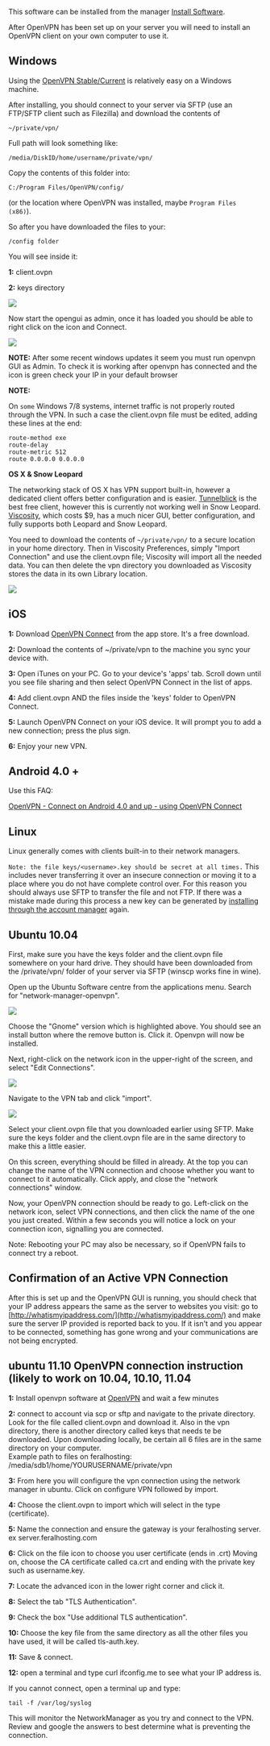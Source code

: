 
This software can be installed from the manager [Install Software](https://www.feralhosting.com/manager/).

After OpenVPN has been set up on your server you will need to install an OpenVPN client on your own computer to use it. 

Windows
---

Using the [OpenVPN Stable/Current](http://openvpn.net/index.php/open-source/downloads.html) is relatively easy on a Windows machine.
 
After installing, you should connect to your server via SFTP (use an FTP/SFTP client such as Filezilla) and download the contents of 

~~~
~/private/vpn/
~~~

Full path will look something like: 

~~~
/media/DiskID/home/username/private/vpn/
~~~

Copy the contents of this folder into:

~~~
C:/Program Files/OpenVPN/config/
~~~

(or the location where OpenVPN was installed, maybe `Program Files (x86)`).

So after you have downloaded the files to your:

~~~
/config folder
~~~

You will see inside it:

**1:** client.ovpn

**2:** keys directory

![](https://raw.github.com/feralhosting/feralfilehosting/master/Feral%20Wiki/Installable%20software/OpenVPN%20-%20How%20to%20connect%20to%20your%20vpn/keysdirectory.png)

Now start the opengui as admin, once it has loaded you should be able to right click on the icon and Connect.

![](https://raw.github.com/feralhosting/feralfilehosting/master/Feral%20Wiki/Installable%20software/OpenVPN%20-%20How%20to%20connect%20to%20your%20vpn/connect.png)

**NOTE:** After some recent windows updates it seem you must run openvpn GUI as Admin. To check it is working after openvpn has connected and the icon is green check your IP in your default browser

**NOTE:** 

On `some` Windows 7/8 systems, internet traffic is not properly routed through the VPN. In such a case the client.ovpn file must be edited, adding these lines at the end:

~~~
route-method exe
route-delay
route-metric 512
route 0.0.0.0 0.0.0.0
~~~

**OS X & Snow Leopard**

The networking stack of OS X has VPN support built-in, however a dedicated client offers better configuration and is easier. [Tunnelblick](http://www.tunnelblick.net/) is the best free client, however this is currently not working well in Snow Leopard. [Viscosity](http://www.viscosityvpn.com/index.html), which costs $9, has a much nicer GUI, better configuration, and fully supports both Leopard and Snow Leopard. 

You need to download the contents of `~/private/vpn/` to a secure location in your home directory. Then in Viscosity Preferences, simply "Import Connection" and use the client.ovpn file; Viscosity will import all the needed data. You can then delete the vpn directory you downloaded as Viscosity stores the data in its own Library location.

![](https://raw.github.com/feralhosting/feralfilehosting/master/Feral%20Wiki/Installable%20software/OpenVPN%20-%20How%20to%20connect%20to%20your%20vpn/osx1.png)

iOS
---

**1:** Download [OpenVPN Connect](https://itunes.apple.com/us/app/openvpn-connect/id590379981?mt=8) from the app store.  It's a free download.

**2:** Download the contents of ~/private/vpn to the machine you sync your device with.

**3:** Open iTunes on your PC.  Go to your device's 'apps' tab.  Scroll down until you see file sharing and then select OpenVPN Connect in the list of apps.

**4:** Add client.ovpn AND the files inside the 'keys' folder to OpenVPN Connect.

**5:** Launch OpenVPN Connect on your iOS device.  It will prompt you to add a new connection; press the plus sign.

**6:** Enjoy your new VPN.

Android 4.0 +
---

Use this FAQ:

[OpenVPN - Connect on Android 4.0 and up - using OpenVPN Connect](https://www.feralhosting.com/faq/view?question=220)

Linux
---

Linux generally comes with clients built-in to their network managers.

`Note: the file keys/<username>.key should be secret at all times.` This includes never transferring it over an insecure connection or moving it to a place where you do not have complete control over. For this reason you should always use SFTP to transfer the file and not FTP. If there was a mistake made during this process a new key can be generated by [installing through the account manager](https://www.feralhosting.com/manager/software-install) again.

Ubuntu 10.04
---

First, make sure you have the keys folder and the client.ovpn file somewhere on your hard drive. They should have been downloaded from the /private/vpn/ folder of your server via SFTP (winscp works fine in wine).

Open up the Ubuntu Software centre from the applications menu. Search for "network-manager-openvpn".

![](https://raw.github.com/feralhosting/feralfilehosting/master/Feral%20Wiki/Installable%20software/OpenVPN%20-%20How%20to%20connect%20to%20your%20vpn/ubuntu1.png)

Choose the "Gnome" version which is highlighted above. You should see an install button where the remove button is. Click it. Openvpn will now be installed.

Next, right-click on the network icon in the upper-right of the screen, and select "Edit Connections".

![](https://raw.github.com/feralhosting/feralfilehosting/master/Feral%20Wiki/Installable%20software/OpenVPN%20-%20How%20to%20connect%20to%20your%20vpn/ubuntu2.png)

Navigate to the VPN tab and click "import".

![](https://raw.github.com/feralhosting/feralfilehosting/master/Feral%20Wiki/Installable%20software/OpenVPN%20-%20How%20to%20connect%20to%20your%20vpn/ubuntu3.png)

Select your client.ovpn file that you downloaded earlier using SFTP. Make sure the keys folder and the client.ovpn file are in the same directory to make this a little easier.

On this screen, everything should be filled in already. At the top you can change the name of the VPN connection and choose whether you want to connect to it automatically. Click apply, and close the "network connections" window.

Now, your OpenVPN connection should be ready to go. Left-click on the network icon, select VPN connections, and then click the name of the one you just created. Within a few seconds you will notice a lock on your connection icon, signalling you are connected.

Note: Rebooting your PC may also be necessary, so if OpenVPN fails to connect try a reboot.

Confirmation of an Active VPN Connection
---

After this is set up and the OpenVPN GUI is running, you should check that your IP address appears the same as the server to websites you visit: go to [http://whatismyipaddress.com/](http://whatismyipaddress.com/) and make sure the server IP provided is reported back to you. If it isn't and you appear to be connected, something has gone wrong and your communications are not being encrypted.

ubuntu 11.10 OpenVPN connection instruction (likely to work on 10.04, 10.10, 11.04
---

**1:** Install openvpn software at [OpenVPN](https://www.feralhosting.com/manager/slot/install?service=20036)
and wait a few minutes

**2:** connect to account via scp or sftp and navigate to the private directory. Look for the file called client.ovpn and download it.
Also in the vpn directory, there is another directory called keys that needs te be downloaded. Upon downloading locally, be certain all 6 files are in the same directory on your computer.  
Example path to files on feralhosting: /media/sdb1/home/YOURUSERNAME/private/vpn

**3:** From here you will configure the vpn connection using the network manager in ubuntu. Click on configure VPN followed by import.

**4:** Choose the client.ovpn to import which will select in the type (certificate).

**5:** Name the connection and ensure the gateway is your feralhosting server. ex server.feralhosting.com

**6:** Click on the file icon to choose you user certificate (ends in .crt) Moving on, choose the CA certificate called ca.crt and ending with the private key such as username.key.

**7:** Locate the advanced icon in the lower right corner and click it. 

**8:** Select the tab "TLS Authentication".

**9:** Check the box "Use additional TLS authentication".

**10:** Choose the key file from the same directory as all the other files you have used, it will be called tls-auth.key.

**11:** Save & connect.

**12:** open a terminal and type curl ifconfig.me to see what your IP address is.

If you cannot connect, open a terminal up and type:

~~~
tail -f /var/log/syslog
~~~

This will monitor the NetworkManager as you try and connect to the VPN. Review and google the answers to best determine what is preventing the connection.



